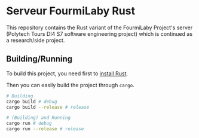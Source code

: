 # Serveur FourmiLaby Rust

This repository contains the Rust variant of the FourmiLaby Project's server (Polytech Tours DI4 S7 software engineering project) which is continued as a research/side project.

## Building/Running

To build this project, you need first to [install Rust](https://rustup.rs).

Then you can easily build the project through `cargo`.

```sh
# Building
cargo build # debug
cargo build --release # release

# (Building) and Running
cargo run # debug
cargo run --release # release
```